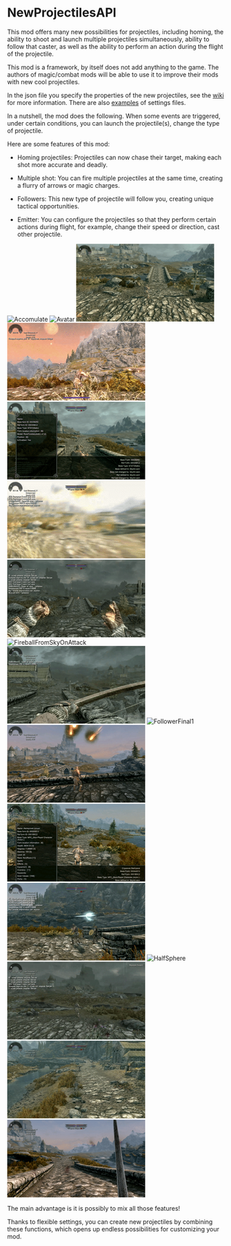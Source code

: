 # NewProjectilesAPI

This mod offers many new possibilities for projectiles, including homing, the ability to shoot and launch multiple projectiles simultaneously, ability to follow that caster, as well as the ability to perform an action during the flight of the projectile.


This mod is a framework, by itself does not add anything to the game. The authors of magic/combat mods will be able to use it to improve their mods with new cool projectiles.

In the json file you specify the properties of the new projectiles, see the [wiki](https://github.com/fenix31415/NewProjectilesTMP/wiki) for more information. There are also [examples](https://github.com/fenix31415/NewProjectilesTMP/tree/master/examples) of settings files.

In a nutshell, the mod does the following. When some events are triggered, under certain conditions, you can launch the projectile(s), change the type of projectile.

Here are some features of this mod:

* Homing projectiles: Projectiles can now chase their target, making each shot more accurate and deadly.

* Multiple shot: You can fire multiple projectiles at the same time, creating a flurry of arrows or magic charges.

* Followers: This new type of projectile will follow you, creating unique tactical opportunities.

* Emitter: You can configure the projectiles so that they perform certain actions during flight, for example, change their speed or direction, cast other projectile.

![Accomulate](gifs/Accomulate.gif)
![Avatar](gifs/Avatar.gif)
![Avatar1](gifs/Avatar1.gif)
![DelayedCast](gifs/DelayedCast.gif)
![FillCircle_FillHalfCircle](gifs/FillCircle_FillHalfCircle.gif)
![FireballCannon](gifs/FireballCannon.gif)
![FireballDown](gifs/FireballDown.gif)
![FireballFromSkyOnAttack](gifs/FireballFromSkyOnAttack.gif)
![FireballFromSkyOnShot](gifs/FireballFromSkyOnShot.gif)
![FollowerFinal1](gifs/FollowerFinal1.gif)
![FollowersCast](gifs/FollowersCast.gif)
![GuardAttackerLightning](gifs/GuardAttackerLightning.gif)
![GuardIce1](gifs/GuardIce1.gif)
![HalfSphere](gifs/HalfSphere.gif)
![HomingMulticast](gifs/HomingMulticast.gif)
![Lightnings](gifs/Lightnings.gif)
![SwordLightning](gifs/SwordLightning.gif)

The main advantage is it is possibly to mix all those features!

Thanks to flexible settings, you can create new projectiles by combining these functions, which opens up endless possibilities for customizing your mod.



